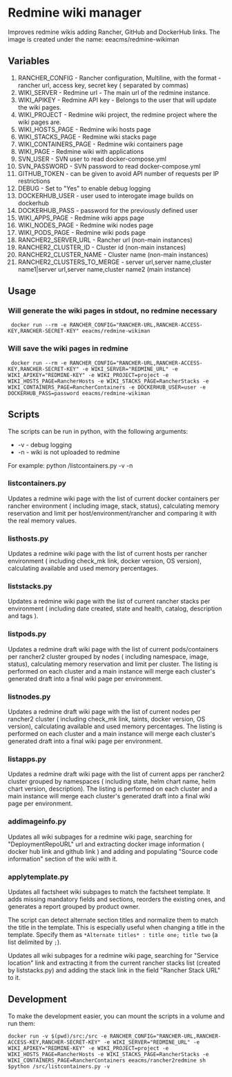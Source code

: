 # Redmine wiki manager

Improves redmine wikis adding Rancher, GitHub and DockerHub links.
The image is created under the name: eeacms/redmine-wikiman


## Variables

1. RANCHER_CONFIG - Rancher configuration, Multiline, with the format - rancher url, access key, secret key ( separated by commas)
2. WIKI_SERVER - Redmine url - The main url of the redmine instance.
3. WIKI_APIKEY - Redmine API key - Belongs to the user that will update the wiki pages.
4. WIKI_PROJECT - Redmine wiki project, the redmine project where the wiki pages are.
5. WIKI_HOSTS_PAGE - Redmine wiki hosts page
6. WIKI_STACKS_PAGE - Redmine wiki stacks page
7. WIKI_CONTAINERS_PAGE - Redmine wiki containers page
8. WIKI_PAGE - Redmine wiki with applications
9. SVN_USER - SVN user to read docker-compose.yml
10. SVN_PASSWORD - SVN password to read docker-compose.yml
11. GITHUB_TOKEN - can be given to avoid API number of requests per IP restrictions
12. DEBUG - Set to "Yes" to enable debug logging
13. DOCKERHUB_USER - user used to interogate image builds on dockerhub
14. DOCKERHUB_PASS - password for the previously defined user
15. WIKI_APPS_PAGE - Redmine wiki apps page
16. WIKI_NODES_PAGE - Redmine wiki nodes page
17. WIKI_PODS_PAGE - Redmine wiki pods page
18. RANCHER2_SERVER_URL - Rancher url (non-main instances)
19. RANCHER2_CLUSTER_ID - Cluster id (non-main instances)
20. RANCHER2_CLUSTER_NAME - Cluster name (non-main instances)
21. RANCHER2_CLUSTERS_TO_MERGE - server url,server name,cluster name1|server url,server name,cluster name2 (main instance)

## Usage

### Will generate the wiki pages in stdout, no redmine necessary

     docker run --rm -e RANCHER_CONFIG="RANCHER-URL,RANCHER-ACCESS-KEY,RANCHER-SECRET-KEY" eeacms/redmine-wikiman

### Will save the wiki pages in redmine

     docker run --rm -e RANCHER_CONFIG="RANCHER-URL,RANCHER-ACCESS-KEY,RANCHER-SECRET-KEY" -e WIKI_SERVER="REDMINE_URL" -e WIKI_APIKEY="REDMINE-KEY" -e WIKI_PROJECT=project -e WIKI_HOSTS_PAGE=RancherHosts -e WIKI_STACKS_PAGE=RancherStacks -e WIKI_CONTAINERS_PAGE=RancherContainers -e DOCKERHUB_USER=user -e DOCKERHUB_PASS=password eeacms/redmine-wikiman

## Scripts

The scripts can be run in python, with the following arguments:
* -v - debug logging
* -n - wiki is not uploaded to redmine

For example:
    python /listcontainers.py -v -n


### listcontainers.py

Updates a redmine wiki page with the list of current docker containers per rancher environment ( including image, stack, status), calculating memory reservation and limit per host/environment/rancher and comparing it with the real memory values.

### listhosts.py

Updates a redmine wiki page with the list of current hosts per rancher environment ( including check_mk link, docker version, OS version), calculating available and used memory percentages.

### liststacks.py

Updates a redmine wiki page with the list of current rancher stacks per environment ( including date created, state and health, catalog, description and tags ).

### listpods.py

Updates a redmine draft wiki page with the list of current pods/containers per rancher2 cluster grouped by nodes ( including namespace, image, status), calculating memory reservation and limit per cluster. The listing is performed on each cluster and a main instance will merge each cluster's generated draft into a final wiki page per environment.

### listnodes.py

Updates a redmine draft wiki page with the list of current nodes per rancher2 cluster ( including check_mk link, taints, docker version, OS version), calculating available and used memory percentages. The listing is performed on each cluster and a main instance will merge each cluster's generated draft into a final wiki page per environment.

### listapps.py

Updates a redmine draft wiki page with the list of current apps per rancher2 cluster grouped by namespaces ( including state, helm chart name, helm chart version, description). The listing is performed on each cluster and a main instance will merge each cluster's generated draft into a final wiki page per environment.

### addimageinfo.py

Updates all wiki subpages for a redmine wiki page, searching for "DeploymentRepoURL" url and extracting docker image information ( docker hub link and github link ) and adding and populating "Source code information" section of the wiki with it.

### applytemplate.py

Updates all factsheet wiki subpages to match the factsheet template. It adds missing mandatory fields and sections, reorders the existing ones, and generates a report grouped by product owner.

The script can detect alternate section titles and normalize them to match the title in the template. This is especially useful when changing a title in the template. Specify them as `*Alternate titles* : title one; title two` (a list delimited by `;`).

Updates all wiki subpages for a redmine wiki page, searching for "Service location" link and extracting it from the current rancher stacks list (created by liststacks.py) and adding the stack link in the field "Rancher Stack URL" to it.


## Development

To make the development easier, you can mount the scripts in a volume and run them:

    docker run -v $(pwd)/src:/src -e RANCHER_CONFIG="RANCHER-URL,RANCHER-ACCESS-KEY,RANCHER-SECRET-KEY" -e WIKI_SERVER="REDMINE_URL" -e WIKI_APIKEY="REDMINE-KEY" -e WIKI_PROJECT=project -e WIKI_HOSTS_PAGE=RancherHosts -e WIKI_STACKS_PAGE=RancherStacks -e WIKI_CONTAINERS_PAGE=RancherContainers eeacms/rancher2redmine sh
    $python /src/listcontainers.py -v
